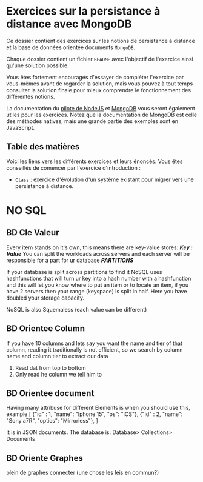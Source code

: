 # Exercices sur la persistance à distance avec MongoDB

Ce dossier contient des exercices sur les notions de persistance à distance et la base de données orientée documents `MongoDB`.

Chaque dossier contient un fichier `README` avec l'objectif de l'exercice ainsi qu'une solution possible.

Vous êtes fortement encouragés d'essayer de compléter l'exercice par vous-mêmes avant de regarder la solution, mais vous pouvez à tout temps consulter la solution finale pour mieux comprendre le fonctionnement des différentes notions.

La documentation du [pilote de NodeJS](https://www.mongodb.com/docs/drivers/node/current/) et [MongoDB](https://www.mongodb.com/docs/manual/reference/method/) vous seront également utiles pour les exercices. Notez que la documentation de MongoDB est celle des méthodes natives, mais une grande partie des exemples sont en JavaScript.

## Table des matières

Voici les liens vers les différents exercices et leurs énoncés. Vous êtes conseillés de comencer par l'exercice d'introduction :

- [`Class`](./Class/README.MD) : exercice d'évolution d'un système existant pour migrer vers une persistance à distance.

# NO SQL

## BD Cle Valeur
Every item stands on it's own, this means there are key-value stores: ***Key : Value***
You can split the workloads across servers and each server will be responsible for a part for ur database ***PARTITIONS***

If your database is split across partitions to find it NoSQL uses hashfunctions that will turn ur key into a hash number with a hashfunction and this will let you know where to put an item or to locate an item, if you have 2 servers then your range (keyspace) is split in half. Here you have doubled your storage capacity.

NoSQL is also Squemaless (each value can be different)

## BD Orientee Column
If you have 10 columns and lets say you want the name and tier of that column, reading it traditionally is not efficient, so we search by column name and column tier to extract our data
1) Read dat from top to bottom 
2) Only read he column we tell him to

## BD Orientee document
Having many attribuse for different Elements is when you should use this, example
[
    {"id" : 1, "name": "Iphone 15", "os": "iOS"},
    {"id" : 2, "name": "Sony a7R", "optics": "Mirrorless"},
]

It is in JSON documents.
The database is: Database> Collections> Documents

## BD Oriente Graphes

plein de graphes connecter (une chose les leis en commun?)
